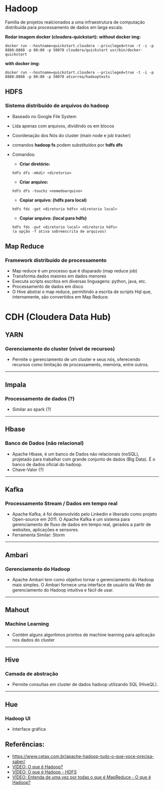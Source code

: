 # Hadoop

Família de projetos realcionados a uma infraestrutura de computação distribuída para processamento de dados em larga escala.

**Rodar imagem docker (cloudera-quickstart):**
**without docker img:**
```
docker run --hostname=quickstart.cloudera --privileged=true -t -i -p 8888:8888 -p 80:80 -p 50070 cloudera/quickstart usr/bin/docker-quickstart
```
**with docker img:**
```
docker run --hostname=quickstart.cloudera --privileged=true -t -i -p 8888:8888 -p 80:80 -p 50070 atcorrea/hadooptests
```

## HDFS
### Sistema distribuído de arquivos do hadoop
- Baseado no Google File System
- Lida apenas com arquivos, dividindo os em blocos
- Coordenação dos Nós do cluster (main node e job tracker)
- comandos __hadoop fs__ podem substituídos por __hdfs dfs__
  
- Comandos:
  - **Criar diretório:**
  ```
  hdfs dfs -mkdir <diretorio> 
  ``` 
  - **Criar arquivo:**
  ```
  hdfs dfs -touchz <nomedoarquivo> 
  ``` 
  - **Copiar arquivo: (hdfs para local)**
  ```
  hdfs fds -get <diretorio hdfs> <diretorio local>
  ```
  - **Copiar arquivo: (local para hdfs)**
  ```
  hdfs fds -put <diretorio local> <diretorio hdfs>
  (a opção -f ativa sobreescrita de arquivos)
  ```

## Map Reduce
### Framework distribuído de processamento
- Map reduce é um processo que é disparado (map reduce job)
- Transforma dados maiores em dados menores
- Executa scripts escritos em diversas linguagens: python, java, etc.
- Processamento de dados em disco
- O Hive abstrai o map reduce, permitindo a escrita de scripts Hql que, internamente, são convertidos em Map Reduce.

# CDH (Cloudera Data Hub)

## YARN
### Gerenciamento do cluster (nível de recursos)
- Permite o gerenciamento de um cluster e seus nós, oferecendo recursos como limitação de processamento, memória, entre outros.
-----

## Impala
### Processamento de dados (?)
- Similar ao spark (?)
-----

## Hbase
### Banco de Dados (não relacional)
- Apache Hbase, é um banco de Dados não relacionais (noSQL), projetado para trabalhar com grande conjunto de dados (Big Data). É o banco de dados oficial do hadoop.
- Chave-Valor (?)
-----

## Kafka
### Processamento Stream / Dados em tempo real
- Apache Kafka, é foi desenvolvido pelo Linkedin e liberado como projeto Open-source em 2011. O Apache Kafka é um sistema para gerenciamento de fluxo de dados em tempo real, gerados a partir de websites, aplicações e sensores.
- Ferramenta Similar: Storm
-----

## Ambari
### Gerenciamento do Hadoop
- Apache Ambari tem como objetivo tornar o gerenciamento do Hadoop mais simples. O Ambari fornece uma interface de usuário da Web de gerenciamento do Hadoop intuitiva e fácil de usar.
-----

## Mahout
### Machine Learning
- Contém alguns algorítmos prontos de machine learning para aplicação nos dados do cluster
-----

## Hive
### Camada de abstração
- Permite consultas em cluster de dados hadoop utilizando SQL (HiveQL).
-----

## Hue
### Hadoop UI
- Interface gráfica

## Referências:
- https://www.cetax.com.br/apache-hadoop-tudo-o-que-voce-precisa-saber/
- [VÍDEO: O que é Hadoop?](https://www.youtube.com/watch?v=qX5edsUWadE)
- [VÍDEO: O que é Hadoop - HDFS](https://www.youtube.com/watch?v=HiM8ALNEDPM)
- [VÍDEO: Entenda de uma vez por todas o que é MapReduce - O que é Hadoop?](https://www.youtube.com/watch?v=rISmbGoO-cM)